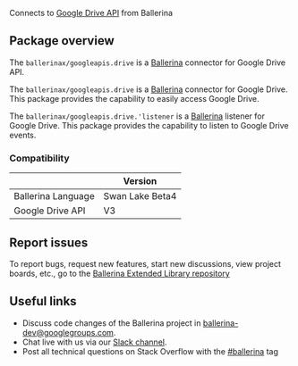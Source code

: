 Connects to [Google Drive API](https://developers.google.com/drive) from Ballerina

## Package overview
The `ballerinax/googleapis.drive` is a [Ballerina](https://ballerina.io/) connector for Google Drive API.

The `ballerinax/googleapis.drive` is a [Ballerina](https://ballerina.io/) connector for Google Drive. This package provides the capability to easily access Google Drive. 

The `ballerinax/googleapis.drive.'listener` is a [Ballerina](https://ballerina.io/) listener for Google Drive. This package provides the capability to listen to Google Drive events.

### Compatibility
|                    | Version         |
|--------------------|-----------------|
| Ballerina Language | Swan Lake Beta4 |
| Google Drive API   | V3              |

## Report issues
To report bugs, request new features, start new discussions, view project boards, etc., go to the [Ballerina Extended Library repository](https://github.com/ballerina-platform/ballerina-extended-library)

## Useful links
- Discuss code changes of the Ballerina project in [ballerina-dev@googlegroups.com](mailto:ballerina-dev@googlegroups.com).
- Chat live with us via our [Slack channel](https://ballerina.io/community/slack/).
- Post all technical questions on Stack Overflow with the [#ballerina](https://stackoverflow.com/questions/tagged/ballerina) tag
